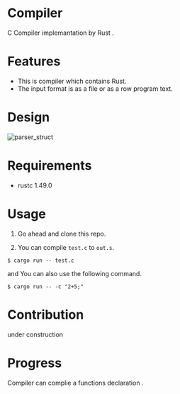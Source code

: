# Compiler

C Compiler implemantation by Rust .

# Features

- This is compiler which contains Rust.
- The input format is as a file or as a row program text.

# Design

![parser_struct](https://user-images.githubusercontent.com/44151180/110480341-ba0d2d00-8129-11eb-9551-0a033cdd84b8.png)

# Requirements

- rustc 1.49.0


# Usage

1. Go ahead and clone this repo. 

2. You can compile `test.c` to `out.s`.

```
$ cargo run -- test.c
```

and You can also use the following command.

```
$ cargo run -- -c "2+5;"
```

# Contribution

under construction


# Progress

Compiler can complie a functions declaration .
